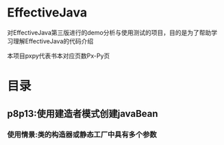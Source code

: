 # EffectiveJava
对EffectiveJava第三版进行的demo分析与使用测试的项目，目的是为了帮助学习理解EffectiveJava的代码介绍

本项目pxpy代表书本对应页数Px-Py页

# 目录

## p8p13:使用建造者模式创建javaBean
### 使用情景:类的构造器或静态工厂中具有多个参数
